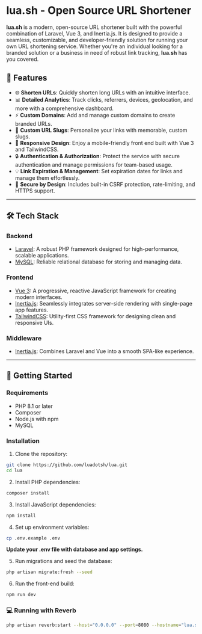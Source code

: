 # lua.sh - Open Source URL Shortener

**lua.sh** is a modern, open-source URL shortener built with the powerful combination of Laravel, Vue 3, and Inertia.js. It is designed to provide a seamless, customizable, and developer-friendly solution for running your own URL shortening service. Whether you're an individual looking for a branded solution or a business in need of robust link tracking, **lua.sh** has you covered.

## 🌟 Features

- 🌐 **Shorten URLs**: Quickly shorten long URLs with an intuitive interface.
- 📊 **Detailed Analytics**: Track clicks, referrers, devices, geolocation, and more with a comprehensive dashboard.
- ⚡ **Custom Domains**: Add and manage custom domains to create branded URLs.
- 🔗 **Custom URL Slugs**: Personalize your links with memorable, custom slugs.
- 📱 **Responsive Design**: Enjoy a mobile-friendly front end built with Vue 3 and TailwindCSS.
- 🔒 **Authentication & Authorization**: Protect the service with secure authentication and manage permissions for team-based usage.
- 💡 **Link Expiration & Management**: Set expiration dates for links and manage them effortlessly.
- 🔐 **Secure by Design**: Includes built-in CSRF protection, rate-limiting, and HTTPS support.

---

## 🛠️ Tech Stack

### **Backend**
- [Laravel](https://laravel.com/): A robust PHP framework designed for high-performance, scalable applications.
- [MySQL](https://www.mysql.com/): Reliable relational database for storing and managing data.

### **Frontend**
- [Vue 3](https://vuejs.org/): A progressive, reactive JavaScript framework for creating modern interfaces.
- [Inertia.js](https://inertiajs.com/): Seamlessly integrates server-side rendering with single-page app features.
- [TailwindCSS](https://tailwindcss.com/): Utility-first CSS framework for designing clean and responsive UIs.

### **Middleware**
- [Inertia.js](https://inertiajs.com/): Combines Laravel and Vue into a smooth SPA-like experience.

---

## 🚀 Getting Started

### Requirements
- PHP 8.1 or later
- Composer
- Node.js with npm
- MySQL

### Installation

1. Clone the repository:
```bash
git clone https://github.com/luadotsh/lua.git
cd lua
```

2. Install PHP dependencies:
```bash
composer install
```

3. Install JavaScript dependencies:
```bash
npm install
```

4. Set up environment variables:
```bash
cp .env.example .env
```

**Update your .env file with database and app settings.**

5. Run migrations and seed the database:
```bash
php artisan migrate:fresh --seed
```

6. Run the front-end build:
```bash
npm run dev
```
### 💻 Running with Reverb

```bash
php artisan reverb:start --host="0.0.0.0" --port=8080 --hostname="lua.sh.test"
```
